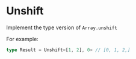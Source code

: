 <!--info-header-start--><h1>Unshift </h1>

Implement the type version of ```Array.unshift```

For example:

```typescript
type Result = Unshift<[1, 2], 0> // [0, 1, 2,]
```


